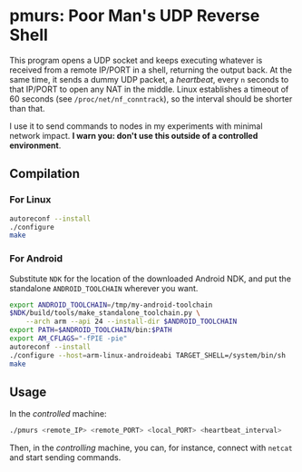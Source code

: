 # pmurs: Poor Man's UDP Reverse Shell

This program opens a UDP socket and keeps executing whatever is received from
a remote IP/PORT in a shell, returning the output back. At the same time, it
sends a dummy UDP packet, a *heartbeat*, every `n` seconds to that IP/PORT to
open any NAT in the middle. Linux establishes a timeout of 60 seconds (see
`/proc/net/nf_conntrack`), so the interval should be shorter than that.

I use it to send commands to nodes in my experiments with minimal network
impact. **I warn you: don't use this outside of a controlled environment**.

## Compilation

### For Linux

```bash
autoreconf --install
./configure
make
```

### For Android

Substitute `NDK` for the location of the downloaded Android NDK, and put the
standalone `ANDROID_TOOLCHAIN` wherever you want.

```bash
export ANDROID_TOOLCHAIN=/tmp/my-android-toolchain
$NDK/build/tools/make_standalone_toolchain.py \
    --arch arm --api 24 --install-dir $ANDROID_TOOLCHAIN
export PATH=$ANDROID_TOOLCHAIN/bin:$PATH
export AM_CFLAGS="-fPIE -pie"
autoreconf --install
./configure --host=arm-linux-androideabi TARGET_SHELL=/system/bin/sh
make
```

## Usage

In the *controlled* machine:

```bash
./pmurs <remote_IP> <remote_PORT> <local_PORT> <heartbeat_interval>
```

Then, in the *controlling* machine, you can, for instance, connect with `netcat`
and start sending commands.
